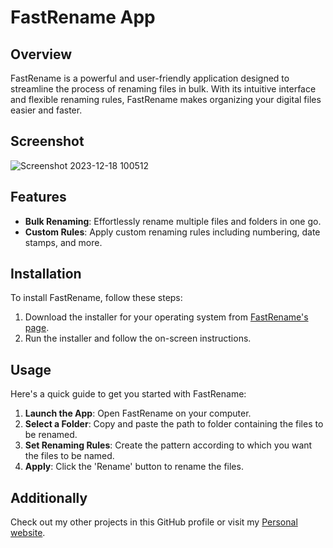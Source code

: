 # FastRename App

## Overview
FastRename is a powerful and user-friendly application designed to streamline the process of renaming files in bulk. With its intuitive interface and flexible renaming rules, FastRename makes organizing your digital files easier and faster.

## Screenshot
![Screenshot 2023-12-18 100512](https://github.com/aghajanyanartur/FastRename/assets/111218857/50af688d-7b2c-46a0-ba5b-9c5c0c33dd4f)

## Features
- **Bulk Renaming**: Effortlessly rename multiple files and folders in one go.
- **Custom Rules**: Apply custom renaming rules including numbering, date stamps, and more.

## Installation

To install FastRename, follow these steps:

1. Download the installer for your operating system from [FastRename's page](https://aghajanyanartur.github.io/fast-rename-web).
2. Run the installer and follow the on-screen instructions.

## Usage

Here's a quick guide to get you started with FastRename:

1. **Launch the App**: Open FastRename on your computer.
2. **Select a Folder**: Copy and paste the path to folder containing the files to be renamed.
3. **Set Renaming Rules**: Create the pattern according to which you want the files to be named.
4. **Apply**: Click the 'Rename' button to rename the files.

## Additionally

Check out my other projects in this GitHub profile or visit my [Personal website](https://aghajanyanartur.github.io).
